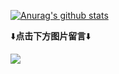 [![Anurag's github stats](https://github-readme-stats.vercel.app/api?username=mengshouer&count_private=true&show_icons=true&theme=tokyonight)](https://github.com/anuraghazra/github-readme-stats)

⬇️**点击下方图片留言**⬇️

[![](https://chat.getloli.com/room/@mengshouer.github/svg?width=600&height=100&limit=20&theme=light&title=mengshouer@github:%20~&fontSize=13)](https://chat.getloli.com/room/@mengshouer.github?title=mengshouer的留言板)


<!--
**mengshouer/mengshouer** is a ✨ _special_ ✨ repository because its `README.md` (this file) appears on your GitHub profile.

Here are some ideas to get you started:

- 🔭 I’m currently working on ...
- 🌱 I’m currently learning ...
- 👯 I’m looking to collaborate on ...
- 🤔 I’m looking for help with ...
- 💬 Ask me about ...
- 📫 How to reach me: ...
- 😄 Pronouns: ...
- ⚡ Fun fact: ...
-->
